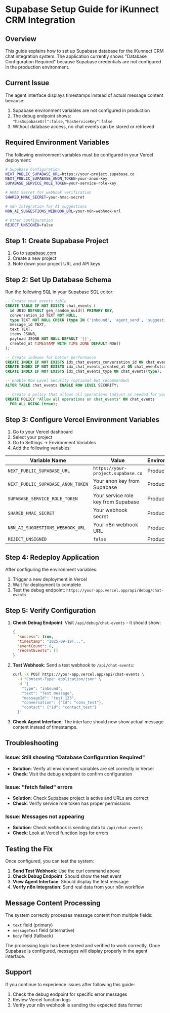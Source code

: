# Supabase Setup Guide for iKunnect CRM Integration

## Overview

This guide explains how to set up Supabase database for the iKunnect CRM chat integration system. The application currently shows "Database Configuration Required" because Supabase credentials are not configured in the production environment.

## Current Issue

The agent interface displays timestamps instead of actual message content because:
1. Supabase environment variables are not configured in production
2. The debug endpoint shows: `"hasSupabaseUrl":false,"hasServiceKey":false`
3. Without database access, no chat events can be stored or retrieved

## Required Environment Variables

The following environment variables must be configured in your Vercel deployment:

```bash
# Supabase Configuration
NEXT_PUBLIC_SUPABASE_URL=https://your-project.supabase.co
NEXT_PUBLIC_SUPABASE_ANON_TOKEN=your-anon-key
SUPABASE_SERVICE_ROLE_TOKEN=your-service-role-key

# HMAC Secret for webhook verification
SHARED_HMAC_SECRET=your-hmac-secret

# n8n Integration for AI suggestions
N8N_AI_SUGGESTIONS_WEBHOOK_URL=your-n8n-webhook-url

# Other configuration
REJECT_UNSIGNED=false
```

## Step 1: Create Supabase Project

1. Go to [supabase.com](https://supabase.com)
2. Create a new project
3. Note down your project URL and API keys

## Step 2: Set Up Database Schema

Run the following SQL in your Supabase SQL editor:

```sql
-- Create chat_events table
CREATE TABLE IF NOT EXISTS chat_events (
  id UUID DEFAULT gen_random_uuid() PRIMARY KEY,
  conversation_id TEXT NOT NULL,
  type TEXT NOT NULL CHECK (type IN ('inbound', 'agent_send', 'suggestions', 'admin')),
  message_id TEXT,
  text TEXT,
  items JSONB,
  payload JSONB NOT NULL DEFAULT '{}',
  created_at TIMESTAMP WITH TIME ZONE DEFAULT NOW()
);

-- Create indexes for better performance
CREATE INDEX IF NOT EXISTS idx_chat_events_conversation_id ON chat_events(conversation_id);
CREATE INDEX IF NOT EXISTS idx_chat_events_created_at ON chat_events(created_at);
CREATE INDEX IF NOT EXISTS idx_chat_events_type ON chat_events(type);

-- Enable Row Level Security (optional but recommended)
ALTER TABLE chat_events ENABLE ROW LEVEL SECURITY;

-- Create a policy that allows all operations (adjust as needed for your security requirements)
CREATE POLICY "Allow all operations on chat_events" ON chat_events
  FOR ALL USING (true);
```

## Step 3: Configure Vercel Environment Variables

1. Go to your Vercel dashboard
2. Select your project
3. Go to Settings → Environment Variables
4. Add the following variables:

| Variable Name | Value | Environment |
|---------------|-------|-------------|
| `NEXT_PUBLIC_SUPABASE_URL` | `https://your-project.supabase.co` | Production |
| `NEXT_PUBLIC_SUPABASE_ANON_TOKEN` | Your anon key from Supabase | Production |
| `SUPABASE_SERVICE_ROLE_TOKEN` | Your service role key from Supabase | Production |
| `SHARED_HMAC_SECRET` | Your webhook secret | Production |
| `N8N_AI_SUGGESTIONS_WEBHOOK_URL` | Your n8n webhook URL | Production |
| `REJECT_UNSIGNED` | `false` | Production |

## Step 4: Redeploy Application

After configuring the environment variables:
1. Trigger a new deployment in Vercel
2. Wait for deployment to complete
3. Test the debug endpoint: `https://your-app.vercel.app/api/debug/chat-events`

## Step 5: Verify Configuration

1. **Check Debug Endpoint**: Visit `/api/debug/chat-events` - it should show:
   ```json
   {
     "success": true,
     "timestamp": "2025-09-19T...",
     "eventCount": 0,
     "recentEvents": []
   }
   ```

2. **Test Webhook**: Send a test webhook to `/api/chat-events`:
   ```bash
   curl -X POST https://your-app.vercel.app/api/chat-events \
     -H "Content-Type: application/json" \
     -d '{
       "type": "inbound",
       "text": "Test message",
       "messageId": "test_123",
       "conversation": {"id": "conv_test"},
       "contact": {"id": "contact_test"}
     }'
   ```

3. **Check Agent Interface**: The interface should now show actual message content instead of timestamps.

## Troubleshooting

### Issue: Still showing "Database Configuration Required"
- **Solution**: Verify all environment variables are set correctly in Vercel
- **Check**: Visit the debug endpoint to confirm configuration

### Issue: "fetch failed" errors
- **Solution**: Check Supabase project is active and URLs are correct
- **Check**: Verify service role token has proper permissions

### Issue: Messages not appearing
- **Solution**: Check webhook is sending data to `/api/chat-events`
- **Check**: Look at Vercel function logs for errors

## Testing the Fix

Once configured, you can test the system:

1. **Send Test Webhook**: Use the curl command above
2. **Check Debug Endpoint**: Should show the test event
3. **View Agent Interface**: Should display the test message
4. **Verify n8n Integration**: Send real data from your n8n workflow

## Message Content Processing

The system correctly processes message content from multiple fields:
- `text` field (primary)
- `messageText` field (alternative)
- `body` field (fallback)

The processing logic has been tested and verified to work correctly. Once Supabase is configured, messages will display properly in the agent interface.

## Support

If you continue to experience issues after following this guide:
1. Check the debug endpoint for specific error messages
2. Review Vercel function logs
3. Verify your n8n webhook is sending the expected data format
